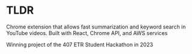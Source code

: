 # TLDR
Chrome extension that allows fast summarization and keyword search in YouTube videos. Built with React, Chrome API, and AWS services

Winning project of the 407 ETR Student Hackathon in 2023
